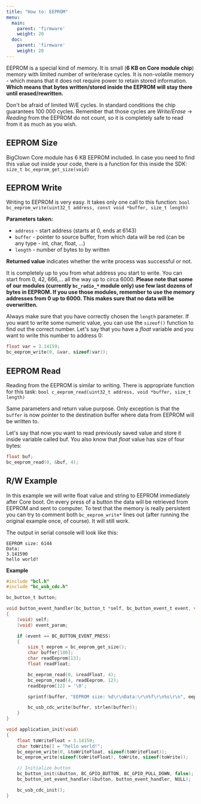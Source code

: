 ```yaml
---
title: "How to: EEPROM"
menu:
  main:
    parent: 'firmware'
    weight: 20
  doc:
    parent: 'firmware'
    weight: 20
---
```


EEPROM is a special kind of memory. It is small (**6 KB on Core module chip**) memory with limited number of write/erase cycles. It is non-volatile memory - which means that it does not require power to retain stored information. **Which means that bytes written/stored inside the EEPROM will stay there until erased/rewritten.**

Don't be afraid of limited W/E cycles. In standard conditions the chip guarantees 100 000 cycles. Remember that those cycles are *Write/Erase* -> *Reading* from the EEPROM do not count, so it is completely safe to read from it as much as you wish.



## EEPROM Size
BigClown Core module has 6 KB EEPROM included. In case you need to find this value out inside your code, there is a function for this inside the SDK:
`size_t bc_eeprom_get_size(void)`


## EEPROM Write
Writing to EEPROM is very easy. It takes only one call to this function:
`bool bc_eeprom_write(uint32_t address, const void *buffer, size_t length)`

**Parameters taken:**

- `address` - start address (starts at 0, ends at 6143)
- `buffer` - pointer to source buffer, from which data will be red (can be any type - int, char, float, ...)
- `length` - number of bytes to by written

**Returned value** indicates whether the write process was successful or not.

It is completely up to you from what address you start to write. You can start from 0, 42, 666,... all the way up to circa 6000. **Please note that some of our modules (currently `bc_radio_*` module only) use few last dozens of bytes in EEPROM. If you use those modules, remember to use the memory addresses from 0 up to 6000. This makes sure that no data will be overwritten.**

Always make sure that you have correctly chosen the `length` parameter. If you want to write some numeric value, you can use the `sizeof()` function to find out the correct number. Let's say that you have a *float* variable and you want to write this number to address 0:
```c
float var = 3.14159;
bc_eeprom_write(0, &var, sizeof(var));
```


## EEPROM Read
Reading from the EEPROM is similar to writing. There is appropriate function for this task:
`bool c_eeprom_read(uint32_t address, void *buffer, size_t length)`

Same parameters and return value purpose. Only exception is that the `buffer` is now pointer to the destination buffer where data from EEPROM will be written to.

Let's say that now you want to read previously saved value and store it inside variable called buf. You also know that *float* value has size of four bytes:
```c
float buf;
bc_eeprom_read(0, &buf, 4);
```



## R/W Example
In this example we will write float value and string to EEPROM immediately after Core boot. On every press of a button the data will be retrieved from EEPROM and sent to computer. To test that the memory is really persistent you can try to comment both `bc_eeprom_write*` lines out (after running the original example once, of course). It will still work.

The output in serial console will look like this:
```
EEPROM size: 6144
Data:
3.141590
hello world!
```
**Example**
```c
#include "bcl.h"
#include "bc_usb_cdc.h"

bc_button_t button;

void button_event_handler(bc_button_t *self, bc_button_event_t event, void *event_param)
{
    (void) self;
    (void) event_param;

    if (event == BC_BUTTON_EVENT_PRESS)
    {
        size_t eeprom = bc_eeprom_get_size();
        char buffer[100];
        char readEeprom[13];
        float readFloat;

        bc_eeprom_read(0, &readFloat, 4);
        bc_eeprom_read(4, readEeprom, 12);
        readEeprom[12] = '\0';

        sprintf(buffer, "EEPROM size: %d\r\nData:\r\n%f\r\n%s\r\n", eeprom, readFloat, readEeprom);

        bc_usb_cdc_write(buffer, strlen(buffer));
    }
}

void application_init(void)
{
    float toWriteFloat = 3.14159;
    char toWrite[] = "hello world!";
    bc_eeprom_write(0, &toWriteFloat, sizeof(toWriteFloat));
    bc_eeprom_write(sizeof(toWriteFloat), toWrite, sizeof(toWrite));

    // Initialize button
    bc_button_init(&button, BC_GPIO_BUTTON, BC_GPIO_PULL_DOWN, false);
    bc_button_set_event_handler(&button, button_event_handler, NULL);

    bc_usb_cdc_init();
}

```
